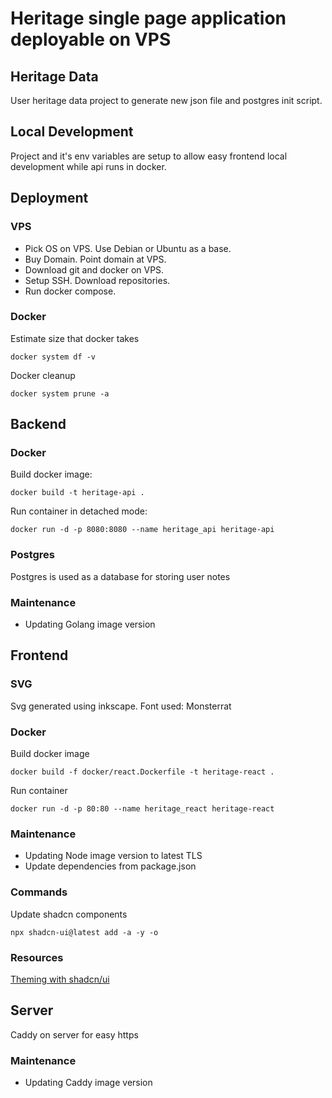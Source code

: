 # Heritage single page application deployable on VPS

## Heritage Data

User heritage data project to generate new json file and postgres init script.

## Local Development

Project and it's env variables are setup to allow easy frontend local development while api runs in docker.

## Deployment

### VPS

- Pick OS on VPS. Use Debian or Ubuntu as a base.
- Buy Domain. Point domain at VPS.
- Download git and docker on VPS.
- Setup SSH. Download repositories.
- Run docker compose.

### Docker

Estimate size that docker takes

```
docker system df -v
```

Docker cleanup

```
docker system prune -a
```

## Backend

### Docker

Build docker image:

```
docker build -t heritage-api .
```

Run container in detached mode:

```
docker run -d -p 8080:8080 --name heritage_api heritage-api
```

### Postgres

Postgres is used as a database for storing user notes

### Maintenance

- Updating Golang image version

## Frontend

### SVG

Svg generated using inkscape. Font used: Monsterrat

### Docker

Build docker image

```
docker build -f docker/react.Dockerfile -t heritage-react .
```

Run container

```
docker run -d -p 80:80 --name heritage_react heritage-react
```

### Maintenance

- Updating Node image version to latest TLS
- Update dependencies from package.json

### Commands

Update shadcn components

```
npx shadcn-ui@latest add -a -y -o
```

### Resources

[Theming with shadcn/ui](https://ui.shadcn.com/docs/theming)

## Server

Caddy on server for easy https

### Maintenance

- Updating Caddy image version
